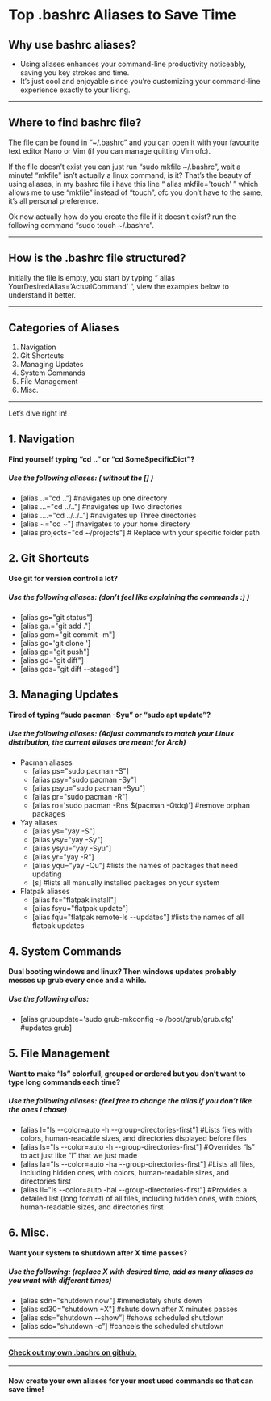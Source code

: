 # **Top .bashrc Aliases to Save Time**

## Why use bashrc aliases?

- Using aliases enhances your command-line productivity noticeably, saving you key strokes and time.
- It’s just cool and enjoyable since you’re customizing your command-line experience exactly to your liking.

---

## Where to find bashrc file?

The file can be found in “~/.bashrc” and you can open it with your favourite text editor Nano or Vim (if you can manage quitting Vim ofc).

If the file doesn’t exist you can just run “sudo mkfile ~/.bashrc”, wait a minute! “mkfile” isn’t actually a linux command, is it? That’s the beauty of using aliases, in my bashrc file i have this line “ alias mkfile='touch’ ” which allows me to use “mkfile” instead of “touch”, ofc you don’t have to the same, it’s all personal preference.

Ok now actually how do you create the file if it doesn’t exist? run the following command “sudo touch ~/.bashrc”.

 

---

## How is the .bashrc file structured?

initially the file is empty, you start by typing “ alias YourDesiredAlias=’ActualCommand’ “, view the examples below to understand it better.

---

## **Categories of Aliases**

1. Navigation
2. Git Shortcuts
3. Managing Updates
4. System Commands
5. File Management
6. Misc.

---

Let’s dive right in!

## 1. Navigation

#### Find yourself typing “cd ..” or “cd SomeSpecificDict”?

##### Use the following aliases: ( without the [] )

- [alias ..="cd .."] #navigates up one directory
- [alias ...="cd ../.."] #navigates up Two directories
- [alias ....="cd ../../.."] #navigates up Three directories
- [alias ~="cd ~"] #navigates to your home directory
- [alias projects="cd ~/projects"] # Replace with your specific folder path

## 2. Git Shortcuts

#### Use git for version control a lot?

##### Use the following aliases: (don’t feel like explaining the commands :) )

- [alias gs="git status"]
- [alias ga.="git add ."]
- [alias gcm="git commit -m"]
- [alias gc='git clone ']
- [alias gp="git push"]
- [alias gd="git diff"]
- [alias gds="git diff --staged"]

## 3. Managing Updates

#### Tired of typing “sudo pacman -Syu” or “sudo apt update”?

##### Use the following aliases: (Adjust commands to match your Linux distribution, the current aliases are meant for Arch)

- Pacman aliases
    - [alias ps="sudo pacman -S"]
    - [alias psy="sudo pacman -Sy"]
    - [alias psyu="sudo pacman -Syu"]
    - [alias pr="sudo pacman -R"]
    - [alias ro='sudo pacman -Rns $(pacman -Qtdq)'] #remove orphan packages
- Yay aliases
    - [alias ys="yay -S"]
    - [alias ysy="yay -Sy"]
    - [alias ysyu="yay -Syu"]
    - [alias yr="yay -R"]
    - [alias yqu="yay -Qu"] #lists the names of packages that need updating
    - [s] #lists all manually installed packages on your system
- Flatpak aliases
    - [alias fs="flatpak install"]
    - [alias fsyu="flatpak update"]
    - [alias fqu="flatpak remote-ls --updates"] #lists the names of all flatpak updates

## 4. System Commands

#### Dual booting windows and linux? Then windows updates probably messes up grub every once and a while.

##### Use the following alias:

- [alias grubupdate='sudo grub-mkconfig -o /boot/grub/grub.cfg' #updates grub]

## 5. File Management

#### Want to make “ls” colorfull, grouped or ordered but you don’t want to type long commands each time?

##### Use the following aliases: (feel free to change the alias if you don’t like the ones i chose)

- [alias l="ls --color=auto -h --group-directories-first"] #Lists files with colors, human-readable sizes, and directories displayed before files
- [alias ls="ls --color=auto -h --group-directories-first"] #Overrides “ls” to act just like “l” that we just made
- [alias la="ls --color=auto -ha --group-directories-first"] #Lists all files, including hidden ones, with colors, human-readable sizes, and directories first
- [alias ll="ls --color=auto -hal --group-directories-first"] #Provides a detailed list (long format) of all files, including hidden ones, with colors, human-readable sizes, and directories first

## 6. Misc.

#### Want your system to shutdown after X time passes?

##### Use the following: (replace X with desired time, add as many aliases as you want with different times)

- [alias sdn="shutdown now"] #immediately shuts down
- [alias sd30="shutdown +X"] #shuts down after X minutes passes
- [alias sds="shutdown --show”] #shows scheduled shutdown
- [alias sdc="shutdown -c”] #cancels the scheduled shutdown

---

#### [Check out my own .bachrc on github.](https://github.com/lidwan/dotfiles/blob/main/arch-hypr-script/.bashrc)

---

#### Now create your own aliases for your most used commands so that can save time!

#